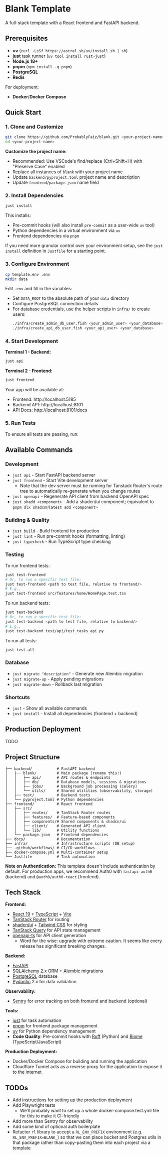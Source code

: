 # Blank Template

A full-stack template with a React frontend and FastAPI backend.

## Prerequisites

- **uv** (`curl -LsSf https://astral.sh/uv/install.sh | sh`)
- **just** task runner (`uv tool install rust-just`)
- **Node.js 18+**
- **pnpm** (`npm install -g pnpm`)
- **PostgreSQL**
- **Redis**

For deployment:
- **Docker**/**Docker Compose**

## Quick Start

### 1. Clone and Customize

```bash
git clone https://github.com/ProbablyFaiz/blank.git <your-project-name>
cd <your-project-name>
```

**Customize the project name:**
- Recommended: Use VSCode's find/replace (Ctrl+Shift+H) with "Preserve Case" enabled
- Replace all instances of `blank` with your project name
- Update `backend/pyproject.toml` project name and description
- Update `frontend/package.json` name field

### 2. Install Dependencies

```bash
just install
```

This installs:
- Pre-commit hooks (will also install `pre-commit` as a user-wide `uv` tool)
- Python dependencies in a virtual environment via `uv`
- Frontend dependencies via `pnpm`

If you need more granular control over your environment setup, see the `just install` definition in `Justfile` for a starting point.

### 3. Configure Environment

```bash
cp template.env .env
mkdir data
```

Edit `.env` and fill in the variables:
- Set `DATA_ROOT` to the absolute path of your `data` directory
- Configure PostgreSQL connection details
- For database credentials, use the helper scripts in `infra/` to create users:
  ```bash
  ./infra/create_admin_db_user.fish <your_admin_user> <your_database>
  ./infra/create_api_db_user.fish <your_api_user> <your_database>
  ```

### 4. Start Development

**Terminal 1 - Backend:**
```bash
just api
```

**Terminal 2 - Frontend:**
```bash
just frontend
```

Your app will be available at:
- Frontend: http://localhost:5185
- Backend API: http://localhost:8101
- API Docs: http://localhost:8101/docs

### 5. Run Tests

To ensure all tests are passing, run:

## Available Commands

### Development
- `just api` - Start FastAPI backend server
- `just frontend` - Start Vite development server
  - Note that the dev server must be running for Tanstack Router's route tree to automatically re-generate when you change routes
- `just openapi` - Regenerate API client from backend OpenAPI spec
- `just shadd <component>` - Add a shadcn/ui component; equivalent to `pnpm dlx shadcn@latest add <component>`

### Building & Quality
- `just build` - Build frontend for production
- `just lint` - Run pre-commit hooks (formatting, linting)
- `just typecheck` - Run TypeScript type checking

### Testing

To run frontend tests:
```bash
just test-frontend
# Or, to run a specific test file:
just test-frontend <path to test file, relative to frontend/>
# E.g.,
just test-frontend src/features/home/HomePage.test.tsx
```

To run backend tests:
```bash
just test-backend
# Or, to run a specific test file:
just test-backend <path to test file, relative to backend/>
# E.g.,
just test-backend test/api/test_tasks_api.py
```

To run all tests:
```bash
just test-all
```
### Database
- `just migrate "description"` - Generate new Alembic migration
- `just migrate-up` - Apply pending migrations
- `just migrate-down` - Rollback last migration

### Shortcuts
- `just` - Show all available commands
- `just install` - Install all dependencies (frontend + backend)


## Production Deployment

TODO

## Project Structure

```
├── backend/           # FastAPI backend
│   ├── blank/         # Main package (rename this!)
│   │   ├── api/       # API routes & endpoints
│   │   ├── db/        # Database models, sessions & migrations
│   │   ├── jobs/      # Background job processing (Celery)
│   │   └── utils/     # Shared utilities (observability, storage)
│   ├── test/          # Backend tests
│   └── pyproject.toml # Python dependencies
├── frontend/          # React frontend
│   ├── src/
│   │   ├── routes/    # TanStack Router routes
│   │   ├── features/  # Feature-based components
│   │   ├── components/# Shared components & shadcn/ui
│   │   ├── client/    # Generated API client
│   │   └── lib/       # Utility functions
│   └── package.json   # Frontend dependencies
├── docs/              # Documentation
├── infra/             # Infrastructure scripts (DB setup)
├── .github/workflows/ # CI/CD workflows
├── docker-compose.yml # Multi-container setup
└── Justfile           # Task automation
```

**Note on Authentication:** This template doesn't include authentication by default. For production apps, we recommend Auth0 with `fastapi-auth0` (backend) and `@auth0/auth0-react` (frontend).

## Tech Stack

**Frontend:**
- [React 19](https://react.dev/) + [TypeScript](https://www.typescriptlang.org/) + [Vite](https://vite.dev/)
- [TanStack Router](https://tanstack.com/router/latest/docs/framework/react/overview) for routing
- [shadcn/ui](https://ui.shadcn.com/) + [Tailwind CSS](https://tailwindcss.com/) for styling
- [TanStack Query](https://tanstack.com/query/latest/docs/framework/react/overview) for API state management
- [openapi-ts](https://github.com/hey-api/openapi-ts) for API client generation
  - Word for the wise: upgrade with extreme caution. It seems like every release has significant breaking changes.

**Backend:**
- [FastAPI](https://fastapi.tiangolo.com/)
- [SQLAlchemy](https://www.sqlalchemy.org/) 2.x ORM + [Alembic](https://alembic.sqlalchemy.org/en/latest/) migrations
- [PostgreSQL](https://www.postgresql.org/) database
- [Pydantic](https://docs.pydantic.dev/) 2.x for data validation

**Observability:**
- [Sentry](https://sentry.io/) for error tracking on both frontend and backend (optional)

**Tools:**
- [just](https://github.com/casey/just) for task automation
- [pnpm](https://pnpm.io/) for frontend package management
- [uv](https://docs.astral.sh/uv/) for Python dependency management
- **Code Quality**: Pre-commit hooks with [Ruff](https://github.com/astral-sh/ruff) (Python) and [Biome](https://biomejs.dev/) (TypeScript/JavaScript)

**Production Deployment:**
- Docker/Docker Compose for building and running the application
- Cloudflare Tunnel acts as a reverse proxy for the application to expose it to the internet


## TODOs

- Add instructions for setting up the production deployment
- Add Playwright tests
  - We'll probably want to set up a whole docker-compose.test.yml file for this to make it CI-friendly
- Add more than Sentry for observability
- Add some kind of optional auth boilerplate
- Refactor `rl` library to accept a `RL_ENV_PREFIX` environment (e.g. `RL_ENV_PREFIX=BLANK_`) so that we can place
  bucket and Postgres utils in that package rather than copy-pasting them into each project via a template
